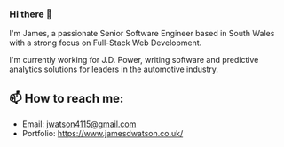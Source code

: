 ### Hi there 👋

I'm James, a passionate Senior Software Engineer based in South Wales with a strong focus on Full-Stack Web Development.

I'm currently working for J.D. Power, writing software and predictive analytics solutions for leaders in the automotive industry.

## 📫 How to reach me:
- Email: jwatson4115@gmail.com
- Portfolio: https://www.jamesdwatson.co.uk/

<!--
**jwatson4115/jwatson4115** is a ✨ _special_ ✨ repository because its `README.md` (this file) appears on your GitHub profile.

##
Email, LinkedIn, Blog

Here are some ideas to get you started:

- 🔭 I’m currently working on ...
- 🌱 I’m currently learning ...
- 👯 I’m looking to collaborate on ...
- 🤔 I’m looking for help with ...
- 💬 Ask me about ...
- 📫 How to reach me: ...
- 😄 Pronouns: ...
- ⚡ Fun fact: ...
-->

